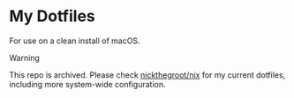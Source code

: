 # My Dotfiles
For use on a clean install of macOS.

> [!WARNING]
> This repo is archived. Please check [nickthegroot/nix](https://github.com/nickthegroot/nix) for my current dotfiles, including more system-wide configuration.
